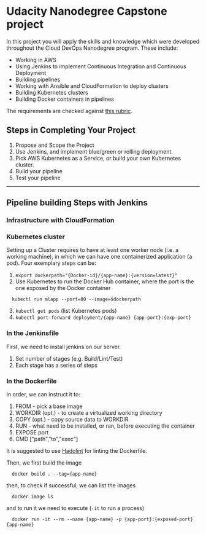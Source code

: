 # Udacity Nanodegree Capstone project

In this project you will apply the skills and knowledge which were developed throughout the Cloud DevOps Nanodegree program. These include:

* Working in AWS
* Using Jenkins to implement Continuous Integration and Continuous Deployment
* Building pipelines
* Working with Ansible and CloudFormation to deploy clusters
* Building Kubernetes clusters
* Building Docker containers in pipelines

The requirements are checked against [this rubric](https://review.udacity.com/#!/rubrics/2577/view).

## Steps in Completing Your Project
1. Propose and Scope the Project
2. Use Jenkins, and implement blue/green or rolling deployment.
3. Pick AWS Kubernetes as a Service, or build your own Kubernetes cluster.
4. Build your pipeline
5. Test your pipeline

----

## Pipeline building Steps with Jenkins

### Infrastructure with CloudFormation

### Kubernetes cluster
Setting up a Cluster requires to have at least one worker node (i.e.  a working machine), in which we can have one containerized application (a pod). Four exemplary steps can be:
1. `export dockerpath="{Docker-id}/{app-name}:{version=latest}"`
2. Use Kubernetes to run the Docker Hub container, where the port is the one exposed by the Docker container
```
  kubectl run mlapp --port=80 --image=$dockerpath
```
3. `kubectl get pods` (list Kubernetes pods)
4. `kubectl port-forward deployment/{app-name} {app-port}:{exp-port}`

### In the Jenkinsfile
First, we need to install jenkins on our server.
1. Set number of stages (e.g. Build/Lint/Test)
2. Each stage has a series of steps


### In the Dockerfile
In order, we can instruct it to:
1. FROM - pick a base image
2. WORKDIR (opt.) - to create a virtualized working directory
3. COPY (opt.) - copy source data to WORKDIR
4. RUN - what need to be installed, or ran, before executing the container
5. EXPOSE port
6. CMD ["path","to","exec"]

It is suggested to use [Hadolint](https://github.com/hadolint/hadolint) for linting the Dockerfile.

Then, we first build the image

```
  docker build . --tag={app-name}
```

then, to check if successful, we can list the images

```
  docker image ls
```

and to run it we need to execute (`-it` to run a process)

```
  docker run -it --rm --name {app-name} -p {app-port}:{exposed-port} {app-name}
```
